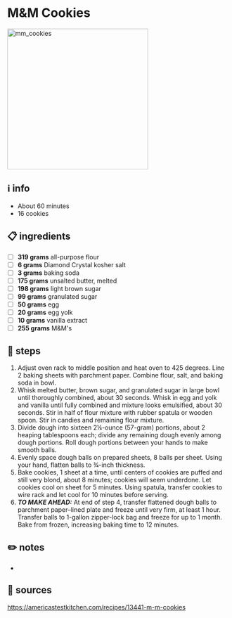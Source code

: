 # M&M Cookies
<img src="https://res.cloudinary.com/hksqkdlah/image/upload/SFS_M_M_Cookies_-2361_inpqea.jpg" alt="mm_cookies" width="320"/>  

## ℹ️ info
* About 60 minutes  
* 16 cookies  

## 📋 ingredients
- [ ] **319	grams**	all-purpose flour
- [ ] **6	grams**	Diamond Crystal kosher salt
- [ ] **3	grams**	baking soda
- [ ] **175	grams**	unsalted butter, melted
- [ ] **198	grams**	light brown sugar
- [ ] **99	grams**	granulated sugar
- [ ] **50	grams**	egg
- [ ] **20	grams**	egg yolk
- [ ] **10	grams**	vanilla extract
- [ ] **255	grams**	M&M's

## 🔪 steps
1. Adjust oven rack to middle position and heat oven to 425 degrees. Line 2 baking sheets with parchment paper. Combine flour, salt, and baking soda in bowl.
2. Whisk melted butter, brown sugar, and granulated sugar in large bowl until thoroughly combined, about 30 seconds. Whisk in egg and yolk and vanilla until fully combined and mixture looks emulsified, about 30 seconds. Stir in half of flour mixture with rubber spatula or wooden spoon. Stir in candies and remaining flour mixture.
3. Divide dough into sixteen 2¼-ounce (57-gram) portions, about 2 heaping tablespoons each; divide any remaining dough evenly among dough portions. Roll dough portions between your hands to make smooth balls.
4. Evenly space dough balls on prepared sheets, 8 balls per sheet. Using your hand, flatten balls to ¾-inch thickness.
5. Bake cookies, 1 sheet at a time, until centers of cookies are puffed and still very blond, about 8 minutes; cookies will seem underdone. Let cookies cool on sheet for 5 minutes. Using spatula, transfer cookies to wire rack and let cool for 10 minutes before serving.
6. ***TO MAKE AHEAD:*** At end of step 4, transfer flattened dough balls to parchment paper–lined plate and freeze until very firm, at least 1 hour. Transfer balls to 1-gallon zipper-lock bag and freeze for up to 1 month. Bake from frozen, increasing baking time to 12 minutes.

## ✏️ notes
* 

## 🔗 sources
https://americastestkitchen.com/recipes/13441-m-m-cookies  
